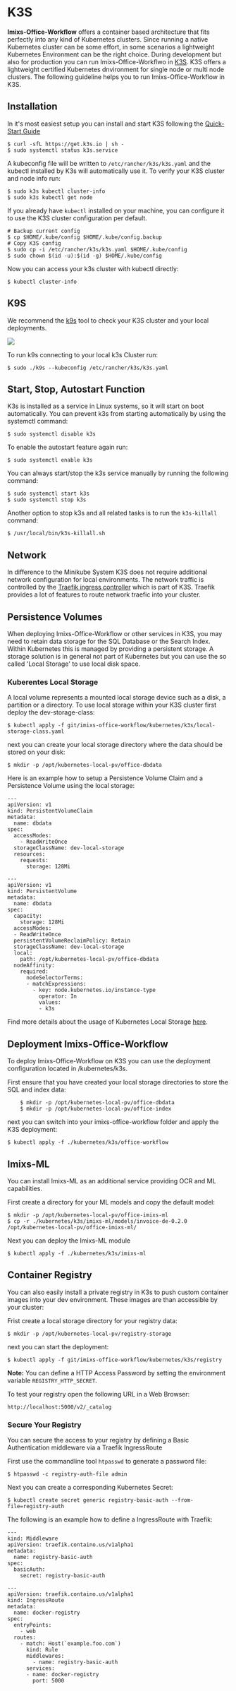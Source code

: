# K3S

**Imixs-Office-Workflow** offers a container based architecture that fits perfectly into any kind of Kubernetes clusters.
Since running a native Kubernetes cluster can be some effort, in some scenarios a lightweight Kubernetes Environment can be the right choice.
During development but also for production you can run Imixs-Office-Workflwo in [K3S](https://docs.k3s.io/). K3S offers a lightweight certified Kubernetes dnvironment for single node or multi node clusters. The following guideline helps you to run Imixs-Office-Workflow in K3S.

## Installation

In it's most easiest setup you can install and start K3S following the [Quick-Start Guide](https://docs.k3s.io/quick-start)

    $ curl -sfL https://get.k3s.io | sh -
    $ sudo systemctl status k3s.service

A kubeconfig file will be written to `/etc/rancher/k3s/k3s.yaml` and the kubectl installed by K3s will automatically use it. To verify your K3S cluster and node info run:

    $ sudo k3s kubectl cluster-info
    $ sudo k3s kubectl get node

If you already have `kubectl` installed on your machine,  you can configure it to use the K3S cluster configuration per default.

    # Backup current config
    $ cp $HOME/.kube/config $HOME/.kube/config.backup
    # Copy K3S config
    $ sudo cp -i /etc/rancher/k3s/k3s.yaml $HOME/.kube/config
    $ sudo chown $(id -u):$(id -g) $HOME/.kube/config


Now you can access your k3s cluster with kubectl directly:

    $ kubectl cluster-info

## K9S

We recommend the [k9s](https://github.com/derailed/k9s) tool to check your K3S cluster and your local deployments.

<img src="../install/k9s.png" />

To run k9s connecting to your local k3s Cluster run:

    $ sudo ./k9s --kubeconfig /etc/rancher/k3s/k3s.yaml

## Start, Stop, Autostart Function

K3s is installed as a service in Linux systems, so it will start on boot automatically. You can prevent k3s from starting automatically by using the systemctl command:

    $ sudo systemctl disable k3s

To enable the autostart feature again run:

    $ sudo systemctl enable k3s

You can always start/stop the k3s service manually by running the following command:

    $ sudo systemctl start k3s
    $ sudo systemctl stop k3s

Another option to stop k3s and all related tasks is to run the `k3s-killall` command:

    $ /usr/local/bin/k3s-killall.sh

## Network

In difference to the Minikube System K3S does not require additional network configuration for local environments. The network traffic is controlled by the [Traefik ingress controller](https://traefik.io/)  which is part of K3S. Traefik provides a lot of features to route network traefic into your cluster.

## Persistence Volumes

When deploying Imixs-Office-Workflow or other services in K3S, you may need to retain data storage for the SQL Database or the Search Index. Within Kubernetes this is managed by providing a persistent storage. A storage solution is in general not part of Kubernetes but you can use the so called 'Local Storage' to use local disk space.

### Kuberentes Local Storage

A local volume represents a mounted local storage device such as a disk, a partition or a directory.
To use local storage within your K3S cluster first deploy the dev-storage-class:

    $ kubectl apply -f git/imixs-office-workflow/kubernetes/k3s/local-storage-class.yaml

next you can create your local storage directory where the data should be stored on your disk:

	$ mkdir -p /opt/kubernetes-local-pv/office-dbdata

Here is an example how to setup a Persistence Volume Claim and a Persistence Volume using the local storage:

```
---
apiVersion: v1
kind: PersistentVolumeClaim
metadata:
  name: dbdata
spec:
  accessModes:
    - ReadWriteOnce
  storageClassName: dev-local-storage
  resources:
    requests:
      storage: 128Mi

---
apiVersion: v1
kind: PersistentVolume
metadata:
  name: dbdata
spec:
  capacity:
    storage: 128Mi
  accessModes:
  - ReadWriteOnce
  persistentVolumeReclaimPolicy: Retain
  storageClassName: dev-local-storage
  local:
    path: /opt/kubernetes-local-pv/office-dbdata
  nodeAffinity:
    required:
      nodeSelectorTerms:
      - matchExpressions:
        - key: node.kubernetes.io/instance-type
          operator: In
          values:
          - k3s
```

Find more details about the usage of Kubernetes Local Storage [here](https://kubernetes.io/docs/concepts/storage/volumes/#local).
## Deployment Imixs-Office-Workflow

To deploy Imixs-Office-Workflow on K3S you can use the deployment configuration located in /kubernetes/k3s.

First ensure that you have created your local storage directories to store the SQL and index data:

```
	$ mkdir -p /opt/kubernetes-local-pv/office-dbdata
	$ mkdir -p /opt/kubernetes-local-pv/office-index
```

next you can switch into your imixs-office-workflow folder and apply the K3S deployment:

    $ kubectl apply -f ./kubernetes/k3s/office-workflow


## Imixs-ML

You can install Imixs-ML as an additional service providing OCR and ML capabilities. 

First create a directory for your ML models and copy the default model:

    $ mkdir -p /opt/kubernetes-local-pv/office-imixs-ml
    $ cp -r ./kubernetes/k3s/imixs-ml/models/invoice-de-0.2.0 /opt/kubernetes-local-pv/office-imixs-ml/

Next you can deploy the Imixs-ML module


    $ kubectl apply -f ./kubernetes/k3s/imixs-ml

## Container Registry

You can also easily install a private registry in K3s to push custom container images into your dev environment. These images are than accessible by your cluster:

Frist create a local storage directory for your registry data:

```
$ mkdir -p /opt/kubernetes-local-pv/registry-storage
```

next you can start the deployment:

```
$ kubectl apply -f git/imixs-office-workflow/kubernetes/k3s/registry
```

**Note:** You can define a HTTP Access Password by setting the environment variable `REGISTRY_HTTP_SECRET`.

To test your registry open the following URL in a Web Browser:

    http://localhost:5000/v2/_catalog

### Secure Your Registry

You can secure the access to your registry by defining a Basic Authentication middleware via  a Traefik IngressRoute 

First use the commandline tool `htpasswd` to generate a password file:

    $ htpasswd -c registry-auth-file admin

Next you can create a corresponding Kubernetes Secret:

    $ kubectl create secret generic registry-basic-auth --from-file=registry-auth

The following is an example how to define a IngressRoute with Traefik:

```
---
kind: Middleware
apiVersion: traefik.containo.us/v1alpha1
metadata:
  name: registry-basic-auth
spec:
  basicAuth:
    secret: registry-basic-auth

---
apiVersion: traefik.containo.us/v1alpha1
kind: IngressRoute
metadata:
  name: docker-registry
spec:
  entryPoints:
    - web
  routes:
    - match: Host(`example.foo.com`)
      kind: Rule
      middlewares:
        - name: registry-basic-auth
      services:
      - name: docker-registry
        port: 5000
```


